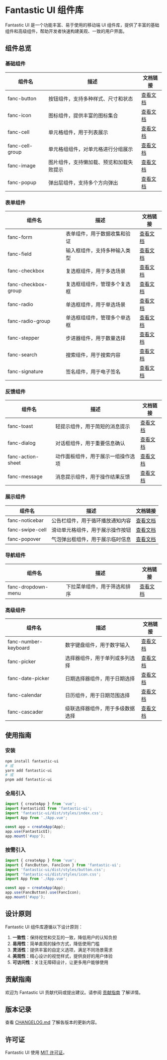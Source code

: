 # Fantastic UI 组件库

Fantastic UI 是一个功能丰富、易于使用的移动端 UI 组件库，提供了丰富的基础组件和高级组件，帮助开发者快速构建美观、一致的用户界面。

## 组件总览

### 基础组件

| 组件名 | 描述 | 文档链接 |
| --- | --- | --- |
| fanc-button | 按钮组件，支持多种样式、尺寸和状态 | [查看文档](./components/fanc-button.md) |
| fanc-icon | 图标组件，提供丰富的图标集合 | [查看文档](./components/fanc-icon.md) |
| fanc-cell | 单元格组件，用于列表展示 | [查看文档](./components/fanc-cell.md) |
| fanc-cell-group | 单元格组组件，对单元格进行分组展示 | [查看文档](./components/fanc-cell-group.md) |
| fanc-image | 图片组件，支持懒加载、预览和加载失败提示 | [查看文档](./components/fanc-image.md) |
| fanc-popup | 弹出层组件，支持多个方向弹出 | [查看文档](./components/fanc-popup.md) |

### 表单组件

| 组件名 | 描述 | 文档链接 |
| --- | --- | --- |
| fanc-form | 表单组件，用于数据收集和验证 | [查看文档](./components/fanc-form.md) |
| fanc-field | 输入框组件，支持多种输入类型 | [查看文档](./components/fanc-field.md) |
| fanc-checkbox | 复选框组件，用于多选场景 | [查看文档](./components/fanc-checkbox.md) |
| fanc-checkbox-group | 复选框组组件，管理多个复选框 | [查看文档](./components/fanc-checkbox-group.md) |
| fanc-radio | 单选框组件，用于单选场景 | [查看文档](./components/fanc-radio.md) |
| fanc-radio-group | 单选框组组件，管理多个单选框 | [查看文档](./components/fanc-radio-group.md) |
| fanc-stepper | 步进器组件，用于数量选择 | [查看文档](./components/fanc-stepper.md) |
| fanc-search | 搜索组件，用于搜索内容 | [查看文档](./components/fanc-search.md) |
| fanc-signature | 签名组件，用于电子签名 | [查看文档](./components/fanc-signature.md) |

### 反馈组件

| 组件名 | 描述 | 文档链接 |
| --- | --- | --- |
| fanc-toast | 轻提示组件，用于简短的消息提示 | [查看文档](./components/fanc-toast.md) |
| fanc-dialog | 对话框组件，用于重要信息确认 | [查看文档](./components/fanc-dialog.md) |
| fanc-action-sheet | 动作面板组件，用于展示一组操作选项 | [查看文档](./components/fanc-action-sheet.md) |
| fanc-message | 消息提示组件，用于操作结果反馈 | [查看文档](./components/fanc-message.md) |

### 展示组件

| 组件名 | 描述 | 文档链接 |
| --- | --- | --- |
| fanc-noticebar | 公告栏组件，用于循环播放通知内容 | [查看文档](./components/fanc-noticebar.md) |
| fanc-swipe-cell | 滑动单元格组件，用于展示操作按钮 | [查看文档](./components/fanc-swipe-cell.md) |
| fanc-popover | 气泡弹出框组件，用于展示临时信息 | [查看文档](./components/fanc-popover.md) |

### 导航组件

| 组件名 | 描述 | 文档链接 |
| --- | --- | --- |
| fanc-dropdown-menu | 下拉菜单组件，用于筛选和排序 | [查看文档](./components/fanc-dropdown-menu.md) |

### 高级组件

| 组件名 | 描述 | 文档链接 |
| --- | --- | --- |
| fanc-number-keyboard | 数字键盘组件，用于数字输入 | [查看文档](./components/fanc-number-keyboard.md) |
| fanc-picker | 选择器组件，用于单列或多列选择 | [查看文档](./components/fanc-picker.md) |
| fanc-date-picker | 日期选择器组件，用于日期选择 | [查看文档](./components/fanc-date-picker.md) |
| fanc-calendar | 日历组件，用于日期范围选择 | [查看文档](./components/fanc-calendar.md) |
| fanc-cascader | 级联选择器组件，用于多级数据选择 | [查看文档](./components/fanc-cascader.md) |

## 使用指南

### 安装

```bash
npm install fantastic-ui
# 或
yarn add fantastic-ui
# 或
pnpm add fantastic-ui
```

### 全局引入

```javascript
import { createApp } from 'vue';
import FantasticUI from 'fantastic-ui';
import 'fantastic-ui/dist/styles/index.css';
import App from './App.vue';

const app = createApp(App);
app.use(FantasticUI);
app.mount('#app');
```

### 按需引入

```javascript
import { createApp } from 'vue';
import { FancButton, FancIcon } from 'fantastic-ui';
import 'fantastic-ui/dist/styles/button.css';
import 'fantastic-ui/dist/styles/icon.css';
import App from './App.vue';

const app = createApp(App);
app.use(FancButton).use(FancIcon);
app.mount('#app');
```

## 设计原则

Fantastic UI 组件库遵循以下设计原则：

1. **一致性**：保持视觉和交互的一致，降低用户的认知负担
2. **易用性**：简单直观的操作方式，降低使用门槛
3. **灵活性**：提供丰富的自定义选项，满足不同场景需求
4. **美观性**：精心设计的视觉样式，提供良好的用户体验
5. **可访问性**：关注无障碍设计，让更多用户能够使用

## 贡献指南

欢迎为 Fantastic UI 贡献代码或提出建议。请参阅 [贡献指南](../CONTRIBUTING.md) 了解详情。

## 版本记录

查看 [CHANGELOG.md](../CHANGELOG.md) 了解各版本的更新内容。

## 许可证

Fantastic UI 使用 [MIT 许可证](../LICENSE)。 